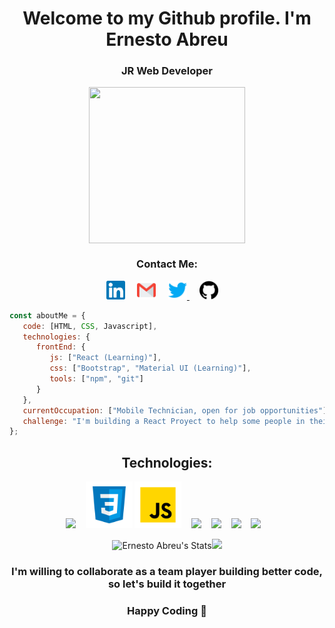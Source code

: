 <h1 align="center">Welcome to my Github profile. I'm Ernesto Abreu</h1>
<h3 align="center">JR Web Developer</h3>
<div align="center"><img align="center" height="250" width="250" src="https://pbs.twimg.com/profile_images/1253421767168671748/SR9uee6c_400x400.jpg"</img></div>

<div align="center"><div><h3>Contact Me:</h3></div>
<a href="https://in.linkedin.com/in/ernestoabreu98"><img src="https://github.com/chandan-reddy-k/chandan-reddy-k/blob/master/assets/linkedin.svg" width="30px" alt="LinkedIn"></a> &nbsp; &nbsp;
<a href="ernestoabreu98@gmail.com"><img src="https://github.com/chandan-reddy-k/chandan-reddy-k/blob/master/assets/gmail.svg" width="30px" alt="mail"></a> &nbsp; &nbsp;
<a href="https://twitter.com/ernestoabreu98"><img src="https://github.com/chandan-reddy-k/chandan-reddy-k/blob/master/assets/twitter.svg" width="30px" alt="Twitter">     </a> &nbsp; &nbsp;
<a href="https://github.com/ernestoabreu98"><img src="https://github.com/chandan-reddy-k/chandan-reddy-k/blob/master/assets/github.svg" width="30px" alt="mail"></a> &nbsp; &nbsp;
</p>
</div>

```javascript
const aboutMe = {
   code: [HTML, CSS, Javascript],
   technologies: {
      frontEnd: {
         js: ["React (Learning)"],
         css: ["Bootstrap", "Material UI (Learning)"],
         tools: ["npm", "git"]
      }
   },
   currentOccupation: ["Mobile Technician, open for job opportunities"],
   challenge: "I'm building a React Proyect to help some people in their jobs 😉",
};
```

<h2 align="center">
  Technologies:
</h2>
<p align="center">
<code><img height="75" src="https://www.vectorlogo.zone/logos/w3_html5/w3_html5-icon.svg"></code> &nbsp;&nbsp
<code><img height="75" src="https://github.com/chandan-reddy-k/chandan-reddy-k/blob/master/assets/css.png"></code>
<code><img height="75" src="https://github.com/chandan-reddy-k/chandan-reddy-k/blob/master/assets/js.png"></code> &nbsp;&nbsp;
<code><img height="75" src="https://www.vectorlogo.zone/logos/getbootstrap/getbootstrap-icon.svg"></code> &nbsp;&nbsp;
<code><img height="75" src="https://www.vectorlogo.zone/logos/reactjs/reactjs-icon.svg"></code> &nbsp;&nbsp;
<code><img height="75" src="https://www.vectorlogo.zone/logos/git-scm/git-scm-icon.svg"></code> &nbsp;&nbsp;
<code><img height="75" src="https://www.vectorlogo.zone/logos/npmjs/npmjs-ar21.svg"></code> &nbsp;&nbsp;

</p>

<div align="center"><img alt="Ernesto Abreu's Stats" src="https://github-readme-stats.vercel.app/api?username=ernestoabreu98&hide=smalltalk&theme=react&show_icons=true&layout=default&hide_border=true" width="500"/><img height="198" src="https://github-readme-stats.vercel.app/api/top-langs/?username=ernestoabreu98&theme=react&layout=compact" /></div> 
<div align="center"><h3>I'm willing to collaborate as a team player building better code, so let's build it together</h3></div>
<div align="center"><h3>Happy Coding 👋</h3></div>
<!---
ernestoabreu98/ernestoabreu98 is a ✨ special ✨ repository because its `README.md` (this file) appears on your GitHub profile.
You can click the Preview link to take a look at your changes.
--->
